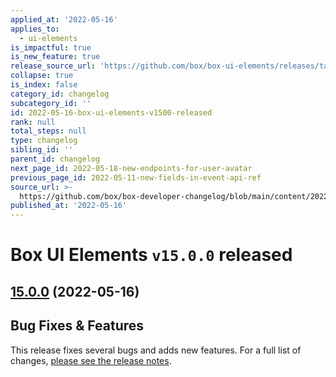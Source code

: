 ```yaml
---
applied_at: '2022-05-16'
applies_to:
  - ui-elements
is_impactful: true
is_new_feature: true
release_source_url: 'https://github.com/box/box-ui-elements/releases/tag/v15.0.0'
collapse: true
is_index: false
category_id: changelog
subcategory_id: ''
id: 2022-05-16-box-ui-elements-v1500-released
rank: null
total_steps: null
type: changelog
sibling_id: ''
parent_id: changelog
next_page_id: 2022-05-18-new-endpoints-for-user-avatar
previous_page_id: 2022-05-11-new-fields-in-event-api-ref
source_url: >-
  https://github.com/box/box-developer-changelog/blob/main/content/2022/05-16-box-ui-elements-v1500-released.md
published_at: '2022-05-16'
---
```

# Box UI Elements `v15.0.0` released

## [15.0.0][1] (2022-05-16)

## Bug Fixes & Features

This release fixes several bugs and adds new features.
For a full list of changes, [please see the release notes][1].

[1]: https://github.com/box/box-ui-elements/releases/tag/v15.0.0